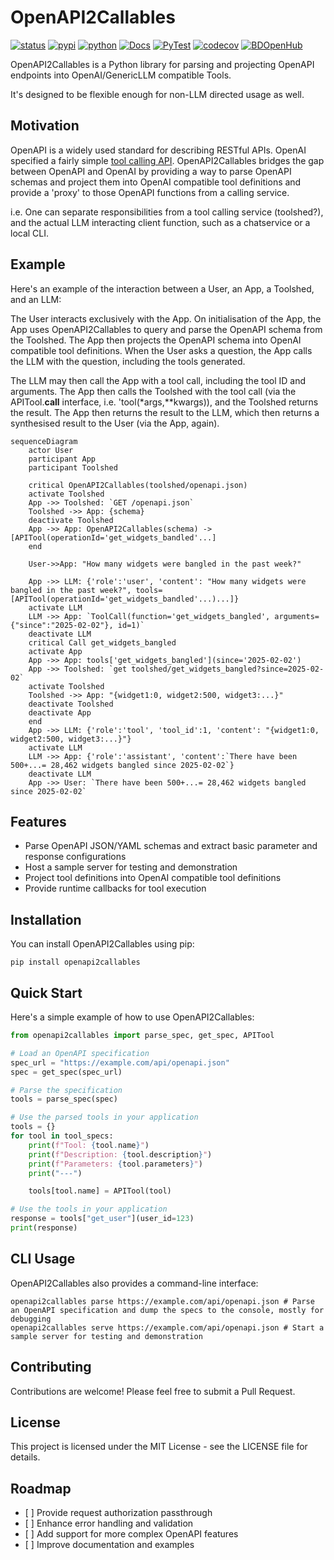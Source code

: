 # OpenAPI2Callables

[![status](https://img.shields.io/pypi/status/openapi2callables)](https://pypi.org/project/openapi2callables/)
[![pypi](https://img.shields.io/pypi/v/openapi2callables)](https://pypi.org/project/openapi2callables/)
[![python](https://img.shields.io/pypi/pyversions/openapi2callables)](https://pypi.org/project/openapi2callables/)
[![Docs](https://readthedocs.org/projects/openapi2callables/badge/?version=latest)](https://openapi2callables.readthedocs.io/en/latest/)
[![PyTest](https://github.com/andrewbolster/openapi2callables/actions/workflows/pytest.yml/badge.svg)](https://github.com/andrewbolster/openapi2callables/actions/workflows/pytest.yml)
[![codecov](https://codecov.io/gh/andrewbolster/openapi2callables/branch/main/graphs/badge.svg)](https://codecov.io/github/andrewbolster/openapi2callables)
[![BDOpenHub](https://www.openhub.net/p/openapi2callables/widgets/project_thin_badge.gif)](https://www.openhub.net/p/openapi2callables)

OpenAPI2Callables is a Python library for parsing and projecting OpenAPI endpoints into OpenAI/GenericLLM compatible Tools.

It's designed to be flexible enough for non-LLM directed usage as well.

## Motivation

OpenAPI is a widely used standard for describing RESTful APIs. OpenAI specified a fairly simple [tool calling API](https://platform.openai.com/docs/guides/function-calling). OpenAPI2Callables bridges the gap between OpenAPI and OpenAI by providing a way to parse OpenAPI schemas and project them into OpenAI compatible tool definitions and provide a 'proxy' to those OpenAPI functions from a calling service.

i.e. One can separate responsibilities from a tool calling service (toolshed?), and the actual LLM interacting client function, such as a chatservice or a local CLI.

## Example

Here's an example of the interaction between a User, an App, a Toolshed, and an LLM:

The User interacts exclusively with the App. On initialisation of the App, the App uses OpenAPI2Callables to query and parse the OpenAPI schema from the Toolshed. The App then projects the OpenAPI schema into OpenAI compatible tool definitions. When the User asks a question, the App calls the LLM with the question, including the tools generated.

The LLM may then call the App with a tool call, including the tool ID and arguments. The App then calls the Toolshed with the tool call (via the APITool.**call** interface, i.e. 'tool(\*args,\*\*kwargs)), and the Toolshed returns the result. The App then returns the result to the LLM, which then returns a synthesised result to the User (via the App, again).

```mermaid
sequenceDiagram
    actor User
    participant App
    participant Toolshed

    critical OpenAPI2Callables(toolshed/openapi.json)
    activate Toolshed
    App ->> Toolshed: `GET /openapi.json`
    Toolshed ->> App: {schema}
    deactivate Toolshed
    App ->> App: OpenAPI2Callables(schema) -> [APITool(operationId='get_widgets_bandled'...]
    end

    User->>App: "How many widgets were bangled in the past week?"

    App ->> LLM: {'role':'user', 'content': "How many widgets were bangled in the past week?", tools=[APITool(operationId='get_widgets_bandled'...)...]}
    activate LLM
    LLM ->> App: `ToolCall(function='get_widgets_bangled', arguments={"since":"2025-02-02"}, id=1)`
    deactivate LLM
    critical Call get_widgets_bangled
    activate App
    App ->> App: tools['get_widgets_bangled'](since='2025-02-02')
    App ->> Toolshed: `get toolshed/get_widgets_bangled?since=2025-02-02`
    activate Toolshed
    Toolshed ->> App: "{widget1:0, widget2:500, widget3:...}"
    deactivate Toolshed
    deactivate App
    end
    App ->> LLM: {'role':'tool', 'tool_id':1, 'content': "{widget1:0, widget2:500, widget3:...}"}
    activate LLM
    LLM ->> App: {'role':'assistant', 'content':`There have been 500+...= 28,462 widgets bangled since 2025-02-02`}
    deactivate LLM
    App ->> User: `There have been 500+...= 28,462 widgets bangled since 2025-02-02`
```

## Features

- Parse OpenAPI JSON/YAML schemas and extract basic parameter and response configurations
- Host a sample server for testing and demonstration
- Project tool definitions into OpenAI compatible tool definitions
- Provide runtime callbacks for tool execution

## Installation

You can install OpenAPI2Callables using pip:

```
pip install openapi2callables
```

## Quick Start

Here's a simple example of how to use OpenAPI2Callables:

```python
from openapi2callables import parse_spec, get_spec, APITool

# Load an OpenAPI specification
spec_url = "https://example.com/api/openapi.json"
spec = get_spec(spec_url)

# Parse the specification
tools = parse_spec(spec)

# Use the parsed tools in your application
tools = {}
for tool in tool_specs:
    print(f"Tool: {tool.name}")
    print(f"Description: {tool.description}")
    print(f"Parameters: {tool.parameters}")
    print("---")

    tools[tool.name] = APITool(tool)

# Use the tools in your application
response = tools["get_user"](user_id=123)
print(response)
```

## CLI Usage

OpenAPI2Callables also provides a command-line interface:

```
openapi2callables parse https://example.com/api/openapi.json # Parse an OpenAPI specification and dump the specs to the console, mostly for debugging
openapi2callables serve https://example.com/api/openapi.json # Start a sample server for testing and demonstration
```

## Contributing

Contributions are welcome! Please feel free to submit a Pull Request.

## License

This project is licensed under the MIT License - see the LICENSE file for details.

## Roadmap

- \[ \] Provide request authorization passthrough
- \[ \] Enhance error handling and validation
- \[ \] Add support for more complex OpenAPI features
- \[ \] Improve documentation and examples
